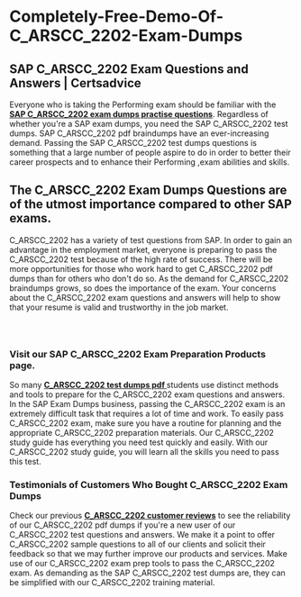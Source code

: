 # Completely-Free-Demo-Of-C_ARSCC_2202-Exam-Dumps
<h2><strong>SAP C_ARSCC_2202 Exam Questions and Answers | Certsadvice</strong></h2> <p>Everyone who is taking the Performing exam should be familiar with the <a href="http://www.certsadvice.com/sap/c_arscc_2202-practice-questions"><strong>SAP C_ARSCC_2202 exam dumps practise questions</strong></a>. Regardless of whether you&#39;re a SAP exam dumps, you need the SAP C_ARSCC_2202 test dumps. SAP C_ARSCC_2202 pdf braindumps have an ever-increasing demand. Passing the SAP C_ARSCC_2202 test dumps questions is something that a large number of people aspire to do in order to better their career prospects and to enhance their Performing ,exam abilities and skills.</p> <h2><strong>The C_ARSCC_2202 Exam Dumps Questions are of the utmost importance compared to other SAP exams.</strong></h2> <p>C_ARSCC_2202 has a variety of test questions from SAP. In order to gain an advantage in the employment market, everyone is preparing to pass the C_ARSCC_2202 test because of the high rate of success. There will be more opportunities for those who work hard to get C_ARSCC_2202 pdf dumps than for others who don&#39;t do so. As the demand for C_ARSCC_2202 braindumps grows, so does the importance of the exam. Your concerns about the C_ARSCC_2202 exam questions and answers will help to show that your resume is valid and trustworthy in the job market.</p> <p><a href="http://www.certsadvice.com/sap/c_arscc_2202-practice-questions" style="display: block; padding: 1em 0; text-align: center; "><img alt="" src="https://1.bp.blogspot.com/-RUOr8Wn-CRk/YUYAxC8kcHI/AAAAAAAAAnw/F7BbdI3tw8QDj5z8iX0vQAioQzKiUxduwCLcBGAsYHQ/s0/unnamed.jpg" /></a></p> <h3><strong>Visit our SAP C_ARSCC_2202 Exam Preparation Products page.</strong></h3> <p>So many <a href="http://www.certsadvice.com/sap/c_arscc_2202-practice-questions"><strong>C_ARSCC_2202 test dumps pdf </strong></a>students use distinct methods and tools to prepare for the C_ARSCC_2202 exam questions and answers. In the SAP Exam Dumps business, passing the C_ARSCC_2202 exam is an extremely difficult task that requires a lot of time and work. To easily pass C_ARSCC_2202 exam, make sure you have a routine for planning and the appropriate C_ARSCC_2202 preparation materials. Our C_ARSCC_2202 study guide has everything you need test quickly and easily. With our C_ARSCC_2202 study guide, you will learn all the skills you need to pass this test.</p> <h3><strong>Testimonials of Customers Who Bought C_ARSCC_2202 Exam Dumps</strong></h3> <p>Check our previous <a href="http://www.certsadvice.com/sap/c_arscc_2202-practice-questions"><strong>C_ARSCC_2202 customer reviews</strong></a> to see the reliability of our C_ARSCC_2202 pdf dumps if you&#39;re a new user of our C_ARSCC_2202 test questions and answers. We make it a point to offer C_ARSCC_2202 sample questions to all of our clients and solicit their feedback so that we may further improve our products and services. Make use of our C_ARSCC_2202 exam prep tools to pass the C_ARSCC_2202 exam. As demanding as the SAP C_ARSCC_2202 test dumps are, they can be simplified with our C_ARSCC_2202 training material.</p>

